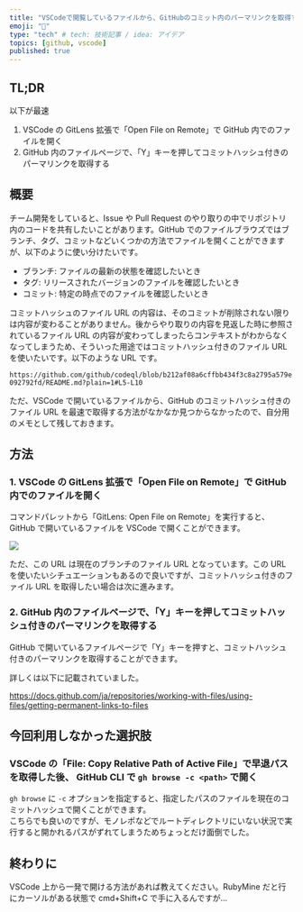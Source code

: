 ```yaml
---
title: "VSCodeで閲覧しているファイルから、GitHubのコミット内のパーマリンクを取得する"
emoji: "🤖"
type: "tech" # tech: 技術記事 / idea: アイデア
topics: [github, vscode]
published: true
---
```


## TL;DR

以下が最速

1. VSCode の GitLens 拡張で「Open File on Remote」で GitHub 内でのファイルを開く
2. GitHub 内のファイルページで、「Y」キーを押してコミットハッシュ付きのパーマリンクを取得する

## 概要

チーム開発をしていると、Issue や Pull Request のやり取りの中でリポジトリ内のコードを共有したいことがあります。GitHub でのファイルブラウズではブランチ、タグ、コミットなどいくつかの方法でファイルを開くことができますが、以下のように使い分けたいです。

- ブランチ: ファイルの最新の状態を確認したいとき
- タグ: リリースされたバージョンのファイルを確認したいとき
- コミット: 特定の時点でのファイルを確認したいとき

コミットハッシュのファイル URL の内容は、そのコミットが削除されない限りは内容が変わることがありません。後からやり取りの内容を見返した時に参照されているファイル URL の内容が変わってしまったらコンテキストがわからなくなってしまうため、そういった用途ではコミットハッシュ付きのファイル URL を使いたいです。以下のような URL です。

`https://github.com/github/codeql/blob/b212af08a6cffbb434f3c8a2795a579e092792fd/README.md?plain=1#L5-L10`

ただ、VSCode で開いているファイルから、GitHub のコミットハッシュ付きのファイル URL を最速で取得する方法がなかなか見つからなかったので、自分用のメモとして残しておきます。

## 方法

### 1. VSCode の GitLens 拡張で「Open File on Remote」で GitHub 内でのファイルを開く

コマンドパレットから「GitLens: Open File on Remote」を実行すると、GitHub で開いているファイルを VSCode で開くことができます。

![](https://storage.googleapis.com/zenn-user-upload/09b2cf9d9ba2-20231225.png)

ただ、この URL は現在のブランチのファイル URL となっています。この URL を使いたいシチュエーションもあるので良いですが、コミットハッシュ付きのファイル URL を取得したい場合は次に進みます。

### 2. GitHub 内のファイルページで、「Y」キーを押してコミットハッシュ付きのパーマリンクを取得する

GitHub で開いているファイルページで「Y」キーを押すと、コミットハッシュ付きのパーマリンクを取得することができます。

詳しくは以下に記載されていました。

https://docs.github.com/ja/repositories/working-with-files/using-files/getting-permanent-links-to-files

## 今回利用しなかった選択肢

### VSCode の「File: Copy Relative Path of Active File」で早退パスを取得した後、 GitHub CLI で `gh browse -c <path>` で開く

`gh browse` に `-c` オプションを指定すると、指定したパスのファイルを現在のコミットハッシュで開くことができます。  
こちらでも良いのですが、モノレポなどでルートディレクトリにいない状況で実行すると開かれるパスがずれてしまうためちょっとだけ面倒でした。

## 終わりに

VSCode 上から一発で開ける方法があれば教えてください。RubyMine だと行にカーソルがある状態で cmd+Shift+C で手に入るんですが...
